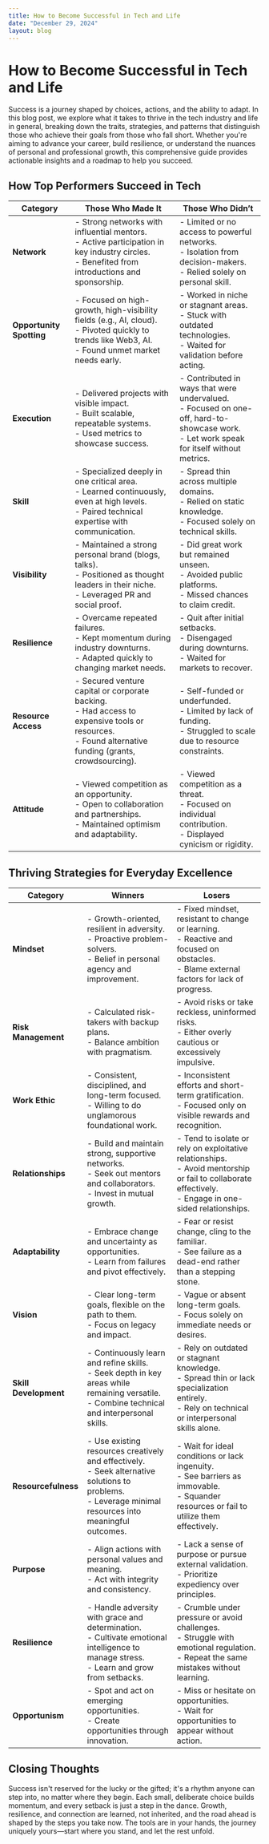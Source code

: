 ```yaml
---
title: How to Become Successful in Tech and Life
date: "December 29, 2024"
layout: blog
---
```


# How to Become Successful in Tech and Life

Success is a journey shaped by choices, actions, and the ability to adapt. In this blog post, we explore what it takes to thrive in the tech industry and life in general, breaking down the traits, strategies, and patterns that distinguish those who achieve their goals from those who fall short. Whether you're aiming to advance your career, build resilience, or understand the nuances of personal and professional growth, this comprehensive guide provides actionable insights and a roadmap to help you succeed.

## How Top Performers Succeed in Tech

| Category             | Those Who Made It                                                                                      | Those Who Didn’t                                                                         |
|----------------------|-------------------------------------------------------------------------------------------------------|-----------------------------------------------------------------------------------------|
| **Network**          | - Strong networks with influential mentors.<br>- Active participation in key industry circles.<br>- Benefited from introductions and sponsorship. | - Limited or no access to powerful networks.<br>- Isolation from decision-makers.<br>- Relied solely on personal skill. |
| **Opportunity Spotting** | - Focused on high-growth, high-visibility fields (e.g., AI, cloud).<br>- Pivoted quickly to trends like Web3, AI.<br>- Found unmet market needs early. | - Worked in niche or stagnant areas.<br>- Stuck with outdated technologies.<br>- Waited for validation before acting. |
| **Execution**        | - Delivered projects with visible impact.<br>- Built scalable, repeatable systems.<br>- Used metrics to showcase success. | - Contributed in ways that were undervalued.<br>- Focused on one-off, hard-to-showcase work.<br>- Let work speak for itself without metrics. |
| **Skill**            | - Specialized deeply in one critical area.<br>- Learned continuously, even at high levels.<br>- Paired technical expertise with communication. | - Spread thin across multiple domains.<br>- Relied on static knowledge.<br>- Focused solely on technical skills. |
| **Visibility**       | - Maintained a strong personal brand (blogs, talks).<br>- Positioned as thought leaders in their niche.<br>- Leveraged PR and social proof. | - Did great work but remained unseen.<br>- Avoided public platforms.<br>- Missed chances to claim credit. |
| **Resilience**       | - Overcame repeated failures.<br>- Kept momentum during industry downturns.<br>- Adapted quickly to changing market needs. | - Quit after initial setbacks.<br>- Disengaged during downturns.<br>- Waited for markets to recover. |
| **Resource Access**  | - Secured venture capital or corporate backing.<br>- Had access to expensive tools or resources.<br>- Found alternative funding (grants, crowdsourcing). | - Self-funded or underfunded.<br>- Limited by lack of funding.<br>- Struggled to scale due to resource constraints. |
| **Attitude**         | - Viewed competition as an opportunity.<br>- Open to collaboration and partnerships.<br>- Maintained optimism and adaptability. | - Viewed competition as a threat.<br>- Focused on individual contribution.<br>- Displayed cynicism or rigidity. |

## Thriving Strategies for Everyday Excellence

| Category             | Winners                                                                                            | Losers                                                                                             |
|----------------------|---------------------------------------------------------------------------------------------------|---------------------------------------------------------------------------------------------------|
| **Mindset**          | - Growth-oriented, resilient in adversity.<br>- Proactive problem-solvers.<br>- Belief in personal agency and improvement. | - Fixed mindset, resistant to change or learning.<br>- Reactive and focused on obstacles.<br>- Blame external factors for lack of progress. |
| **Risk Management**  | - Calculated risk-takers with backup plans.<br>- Balance ambition with pragmatism.                | - Avoid risks or take reckless, uninformed risks.<br>- Either overly cautious or excessively impulsive. |
| **Work Ethic**       | - Consistent, disciplined, and long-term focused.<br>- Willing to do unglamorous foundational work. | - Inconsistent efforts and short-term gratification.<br>- Focused only on visible rewards and recognition. |
| **Relationships**    | - Build and maintain strong, supportive networks.<br>- Seek out mentors and collaborators.<br>- Invest in mutual growth. | - Tend to isolate or rely on exploitative relationships.<br>- Avoid mentorship or fail to collaborate effectively.<br>- Engage in one-sided relationships. |
| **Adaptability**     | - Embrace change and uncertainty as opportunities.<br>- Learn from failures and pivot effectively. | - Fear or resist change, cling to the familiar.<br>- See failure as a dead-end rather than a stepping stone. |
| **Vision**           | - Clear long-term goals, flexible on the path to them.<br>- Focus on legacy and impact.           | - Vague or absent long-term goals.<br>- Focus solely on immediate needs or desires. |
| **Skill Development**| - Continuously learn and refine skills.<br>- Seek depth in key areas while remaining versatile.<br>- Combine technical and interpersonal skills. | - Rely on outdated or stagnant knowledge.<br>- Spread thin or lack specialization entirely.<br>- Rely on technical or interpersonal skills alone. |
| **Resourcefulness**  | - Use existing resources creatively and effectively.<br>- Seek alternative solutions to problems.<br>- Leverage minimal resources into meaningful outcomes. | - Wait for ideal conditions or lack ingenuity.<br>- See barriers as immovable.<br>- Squander resources or fail to utilize them effectively. |
| **Purpose**          | - Align actions with personal values and meaning.<br>- Act with integrity and consistency.       | - Lack a sense of purpose or pursue external validation.<br>- Prioritize expediency over principles. |
| **Resilience**       | - Handle adversity with grace and determination.<br>- Cultivate emotional intelligence to manage stress.<br>- Learn and grow from setbacks. | - Crumble under pressure or avoid challenges.<br>- Struggle with emotional regulation.<br>- Repeat the same mistakes without learning. |
| **Opportunism**      | - Spot and act on emerging opportunities.<br>- Create opportunities through innovation.           | - Miss or hesitate on opportunities.<br>- Wait for opportunities to appear without action. |

## Closing Thoughts

Success isn't reserved for the lucky or the gifted; it's a rhythm anyone can step into, no matter where they begin. Each small, deliberate choice builds momentum, and every setback is just a step in the dance. Growth, resilience, and connection are learned, not inherited, and the road ahead is shaped by the steps you take now. The tools are in your hands, the journey uniquely yours—start where you stand, and let the rest unfold.
